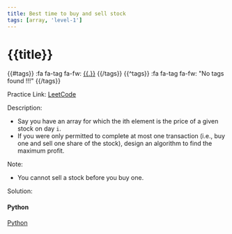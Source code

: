 ```yaml
---
title: Best time to buy and sell stock
tags: [array, 'level-1']
---
```


# {{title}}

{{#tags}}
:fa fa-tag fa-fw: [{{.}}]({{tagspath}}/{{.}})
{{/tags}}
{{^tags}}
:fa fa-tag fa-fw: "No tags found !!!"
{{/tags}}

Practice Link: [LeetCode](https://leetcode.com/problems/best-time-to-buy-and-sell-stock/)

Description:

- Say you have an array for which the ith element is the price of a given stock on day `i`.
- If you were only permitted to complete at most one transaction (i.e., buy one and sell one share of the stock), design an algorithm to find the maximum profit.

Note:

- You cannot sell a stock before you buy one.

Solution:

<!-- tabs:start -->
#### **Python**

[Python](../pycode/array/best-time-to-buy-and-sell-stock.py ':include :type=code')
<!-- tabs:end -->
